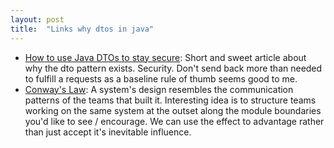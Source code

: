 ```yaml
---
layout: post
title:  "Links why dtos in java"
---
```


* [How to use Java DTOs to stay secure](https://snyk.io/blog/how-to-use-java-dtos/): Short and sweet article about why the dto pattern exists. Security. Don't send back more than needed to fulfill a requests as a baseline rule of thumb seems good to me.
* [Conway's Law](https://martinfowler.com/bliki/ConwaysLaw.html): A system's design resembles the communication patterns of the teams that built it. Interesting idea is to structure teams working on the same system at the outset along the module boundaries you'd like to see / encourage. We can use the effect to advantage rather than just accept it's inevitable influence.
